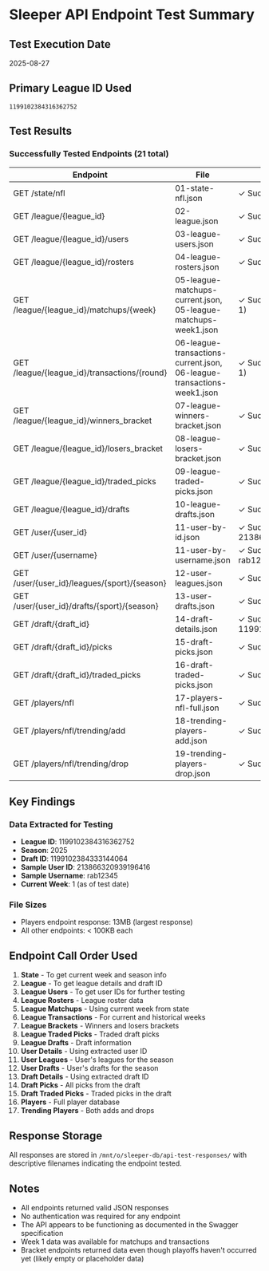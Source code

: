 # Sleeper API Endpoint Test Summary

## Test Execution Date
2025-08-27

## Primary League ID Used
`1199102384316362752`

## Test Results

### Successfully Tested Endpoints (21 total)

| Endpoint | File | Notes |
|----------|------|-------|
| GET /state/nfl | 01-state-nfl.json | ✓ Success |
| GET /league/{league_id} | 02-league.json | ✓ Success |
| GET /league/{league_id}/users | 03-league-users.json | ✓ Success |
| GET /league/{league_id}/rosters | 04-league-rosters.json | ✓ Success |
| GET /league/{league_id}/matchups/{week} | 05-league-matchups-current.json, 05-league-matchups-week1.json | ✓ Success (tested week 1) |
| GET /league/{league_id}/transactions/{round} | 06-league-transactions-current.json, 06-league-transactions-week1.json | ✓ Success (tested week 1) |
| GET /league/{league_id}/winners_bracket | 07-league-winners-bracket.json | ✓ Success |
| GET /league/{league_id}/losers_bracket | 08-league-losers-bracket.json | ✓ Success |
| GET /league/{league_id}/traded_picks | 09-league-traded-picks.json | ✓ Success |
| GET /league/{league_id}/drafts | 10-league-drafts.json | ✓ Success |
| GET /user/{user_id} | 11-user-by-id.json | ✓ Success (user_id: 213866320939196416) |
| GET /user/{username} | 11-user-by-username.json | ✓ Success (username: rab12345) |
| GET /user/{user_id}/leagues/{sport}/{season} | 12-user-leagues.json | ✓ Success (nfl/2025) |
| GET /user/{user_id}/drafts/{sport}/{season} | 13-user-drafts.json | ✓ Success (nfl/2025) |
| GET /draft/{draft_id} | 14-draft-details.json | ✓ Success (draft_id: 1199102384333144064) |
| GET /draft/{draft_id}/picks | 15-draft-picks.json | ✓ Success |
| GET /draft/{draft_id}/traded_picks | 16-draft-traded-picks.json | ✓ Success |
| GET /players/nfl | 17-players-nfl-full.json | ✓ Success (13MB file) |
| GET /players/nfl/trending/add | 18-trending-players-add.json | ✓ Success |
| GET /players/nfl/trending/drop | 19-trending-players-drop.json | ✓ Success |

## Key Findings

### Data Extracted for Testing
- **League ID**: 1199102384316362752
- **Season**: 2025
- **Draft ID**: 1199102384333144064
- **Sample User ID**: 213866320939196416
- **Sample Username**: rab12345
- **Current Week**: 1 (as of test date)

### File Sizes
- Players endpoint response: 13MB (largest response)
- All other endpoints: < 100KB each

## Endpoint Call Order Used

1. **State** - To get current week and season info
2. **League** - To get league details and draft ID
3. **League Users** - To get user IDs for further testing
4. **League Rosters** - League roster data
5. **League Matchups** - Using current week from state
6. **League Transactions** - For current and historical weeks
7. **League Brackets** - Winners and losers brackets
8. **League Traded Picks** - Traded draft picks
9. **League Drafts** - Draft information
10. **User Details** - Using extracted user ID
11. **User Leagues** - User's leagues for the season
12. **User Drafts** - User's drafts for the season
13. **Draft Details** - Using extracted draft ID
14. **Draft Picks** - All picks from the draft
15. **Draft Traded Picks** - Traded picks in the draft
16. **Players** - Full player database
17. **Trending Players** - Both adds and drops

## Response Storage

All responses are stored in `/mnt/o/sleeper-db/api-test-responses/` with descriptive filenames indicating the endpoint tested.

## Notes

- All endpoints returned valid JSON responses
- No authentication was required for any endpoint
- The API appears to be functioning as documented in the Swagger specification
- Week 1 data was available for matchups and transactions
- Bracket endpoints returned data even though playoffs haven't occurred yet (likely empty or placeholder data)